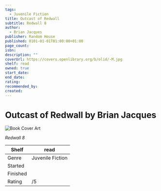 ```yaml
---
tags:
  - Juvenile Fiction
title: Outcast of Redwall
subtitle: Redwall 8
author:
  - Brian Jacques
publisher: Random House
published: 0101-01-01T01:00:00+01:00
page_count:
isbn:
description: ""
coverUrl: https://covers.openlibrary.org/b/olid/-M.jpg
shelf: read
owned: true
start_date:
end_date:
rating:
recommended_by:
created:
---
```


# Outcast of Redwall by Brian Jacques

![Book Cover Art](https://covers.openlibrary.org/b/olid/-M.jpg)

_Redwall 8_

| Shelf | read |
| --- | --- |
| Genre | Juvenile Fiction |
| Started |  |
| Finished |  |
| Rating | /5 |

